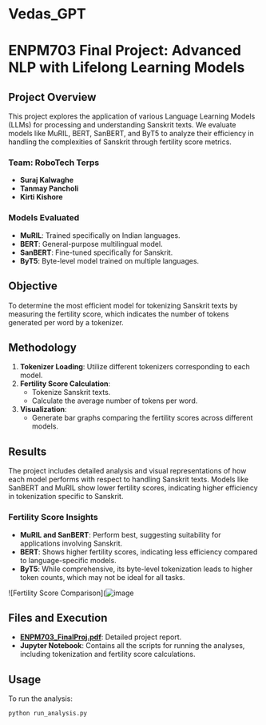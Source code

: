 # Vedas_GPT
# ENPM703 Final Project: Advanced NLP with Lifelong Learning Models

## Project Overview
This project explores the application of various Language Learning Models (LLMs) for processing and understanding Sanskrit texts. We evaluate models like MuRIL, BERT, SanBERT, and ByT5 to analyze their efficiency in handling the complexities of Sanskrit through fertility score metrics.

### Team: RoboTech Terps
- **Suraj Kalwaghe**
- **Tanmay Pancholi**
- **Kirti Kishore**

### Models Evaluated
- **MuRIL**: Trained specifically on Indian languages.
- **BERT**: General-purpose multilingual model.
- **SanBERT**: Fine-tuned specifically for Sanskrit.
- **ByT5**: Byte-level model trained on multiple languages.

## Objective
To determine the most efficient model for tokenizing Sanskrit texts by measuring the fertility score, which indicates the number of tokens generated per word by a tokenizer.

## Methodology
1. **Tokenizer Loading**: Utilize different tokenizers corresponding to each model.
2. **Fertility Score Calculation**:
   - Tokenize Sanskrit texts.
   - Calculate the average number of tokens per word.
3. **Visualization**:
   - Generate bar graphs comparing the fertility scores across different models.

## Results
The project includes detailed analysis and visual representations of how each model performs with respect to handling Sanskrit texts. Models like SanBERT and MuRIL show lower fertility scores, indicating higher efficiency in tokenization specific to Sanskrit.

### Fertility Score Insights
- **MuRIL and SanBERT**: Perform best, suggesting suitability for applications involving Sanskrit.
- **BERT**: Shows higher fertility scores, indicating less efficiency compared to language-specific models.
- **ByT5**: While comprehensive, its byte-level tokenization leads to higher token counts, which may not be ideal for all tasks.

![Fertility Score Comparison](![image](https://github.com/user-attachments/assets/994fb463-9b73-4bfb-8870-3b22b68c4d14)


## Files and Execution
- **[ENPM703_FinalProj.pdf](https://github.com/kiki101robo/Vedas_GPT/blob/main/VedasGPT/VedasGPT/ENPM703_FinalProj.pdf)**: Detailed project report.
- **Jupyter Notebook**: Contains all the scripts for running the analyses, including tokenization and fertility score calculations.

## Usage
To run the analysis:
```bash
python run_analysis.py
